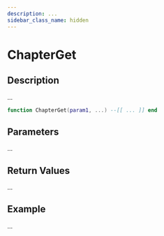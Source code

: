 ```yaml
---
description: ...
sidebar_class_name: hidden
---
```


# ChapterGet

## Description

...

```lua
function ChapterGet(param1, ...) --[[ ... ]] end
```

## Parameters

...

## Return Values

...

## Example

...


